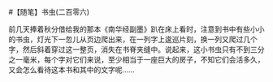 #【随笔】书虫(二百零六)

前几天捧着秋分借给我的那本《南华经副墨》趴在床上看时，注意到书中有些小小的书虫，灯光下一忽儿从页边爬出来，在一列字上逡巡片刻，换一列又爬过几个字，然后斜着穿过这一整页，消失在书脊夹缝中。说起来，这小书虫只有不到三分之一毫米，每个字对它们来说，至少相当于一座巨大的房子，不知它们会活多久，又会怎么看待这本书和其中的文字呢……